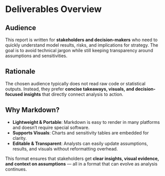 # Deliverables Overview

## Audience
This report is written for **stakeholders and decision-makers** who need to quickly understand model results, risks, and implications for strategy. The goal is to avoid technical jargon while still keeping transparency around assumptions and sensitivities.  

## Rationale
The chosen audience typically does not read raw code or statistical outputs. Instead, they prefer **concise takeaways, visuals, and decision-focused insights** that directly connect analysis to action.  

## Why Markdown?
- **Lightweight & Portable**: Markdown is easy to render in many platforms and doesn’t require special software.  
- **Supports Visuals**: Charts and sensitivity tables are embedded for clarity.  
- **Editable & Transparent**: Analysts can easily update assumptions, results, and visuals without reformatting overhead.  

This format ensures that stakeholders get **clear insights, visual evidence, and context on assumptions** — all in a format that can evolve as analysis continues.  
